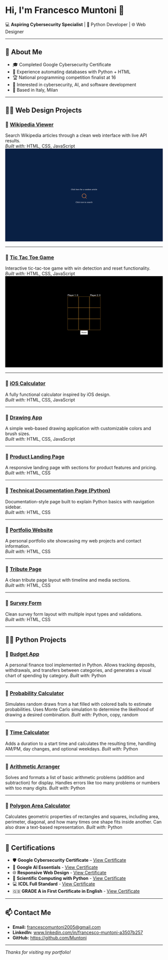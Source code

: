# Hi, I'm Francesco Muntoni 👋

💻 **Aspiring Cybersecurity Specialist** | 🐍 Python Developer | 🌐 Web Designer

---

## 🚀 About Me
- 🎓 Completed Google Cybersecurity Certificate
- 💼 Experience automating databases with Python + HTML
- 🏆 National programming competition finalist at 16
- 🔐 Interested in cybersecurity, AI, and software development
- 📍 Based in Italy, Milan

---

## 📂🌐 Web Design Projects

### 🔹 [Wikipedia Viewer](https://codepen.io/Muntoni/full/qByaLXV)
Search Wikipedia articles through a clean web interface with live API results.  
*Built with:* HTML, CSS, JavaScript  
![Wikipedia Viewer Screenshot](assets/wikipedia-viewer.png)

---

### 🔹 [Tic Tac Toe Game](https://codepen.io/Muntoni/full/ExpgypK)
Interactive tic-tac-toe game with win detection and reset functionality.  
*Built with:* HTML, CSS, JavaScript  
![Tic Tac Toe Screenshot](assets/tic-tac-toe.png)

---

### 🔹 [iOS Calculator](https://codepen.io/Muntoni/full/wvxzWXE)
A fully functional calculator inspired by iOS design.  
*Built with:* HTML, CSS, JavaScript

---

### 🔹 [Drawing App](https://codepen.io/Muntoni/full/QWBKErY)
A simple web-based drawing application with customizable colors and brush sizes.  
*Built with:* HTML, CSS, JavaScript

---

### 🔹 [Product Landing Page](https://codepen.io/Muntoni/full/poZELoZ)
A responsive landing page with sections for product features and pricing.
*Built with:* HTML, CSS

---

### 🔹 [Technical Documentation Page (Python)](https://codepen.io/Muntoni/full/qByaodE)
Documentation-style page built to explain Python basics with navigation sidebar.  
*Built with:* HTML, CSS

---

### 🔹 [Portfolio Website](https://codepen.io/Muntoni/full/wvxzNBK)
A personal portfolio site showcasing my web projects and contact information.  
*Built with:* HTML, CSS

---

### 🔹 [Tribute Page](https://codepen.io/Muntoni/full/wvxzmMp)
A clean tribute page layout with timeline and media sections.  
*Built with:* HTML, CSS

---

### 🔹 [Survey Form](https://codepen.io/Muntoni/full/oNMzqzx)
Clean survey form layout with multiple input types and validations.  
*Built with:* HTML, CSS

---

## 📂🐍 Python Projects

### 🔹 [Budget App]()
A personal finance tool implemented in Python. Allows tracking deposits, withdrawals, and transfers between categories, and generates a visual chart of spending by category.
*Built with:* Python

---

### 🔹 [Probability Calculator]()
Simulates random draws from a hat filled with colored balls to estimate probabilities. Uses Monte Carlo simulation to determine the likelihood of drawing a desired combination.
*Built with:* Python, copy, random

---

### 🔹 [Time Calculator]()
Adds a duration to a start time and calculates the resulting time, handling AM/PM, day changes, and optional weekdays.
*Built with:* Python

---

### 🔹 [Arithmetic Arranger]()
Solves and formats a list of basic arithmetic problems (addition and subtraction) for display. Handles errors like too many problems or numbers with too many digits.
*Built with:* Python

---

### 🔹 [Polygon Area Calculator]()
Calculates geometric properties of rectangles and squares, including area, perimeter, diagonal, and how many times one shape fits inside another. Can also draw a text-based representation.
*Built with:* Python

---

## 📜 Certifications
- 🛡️ **Google Cybersecurity Certificate** – [View Certificate](https://coursera.org/share/a1e290e0db603405e29dc2e231d9bc1d)
- 🤖 **Google AI Essentials** - [View Certificate](https://coursera.org/share/f3613dd6eda0402d582bc86ef25164d7)
- 🌐 **Responsive Web Design** - [View Certificate](https://www.freecodecamp.org/certification/francesco_muntoni/responsive-web-design)
- 🐍 **Scientific Computing with Python** - [View Certificate](https://www.freecodecamp.org/certification/francesco_muntoni/scientific-computing-with-python-v7)
- 💻 **ICDL Full Standard** - [View Certificate](assets/ICDL.pdf)
- 🇬🇧  **GRADE A in First Certificate in English** - [View Certificate](assets/firstCertificate.pdf)
---

## 📫 Contact Me
- **Email:** francescomuntoni2005@gmail.com
- **LinkedIn:** www.linkedin.com/in/francesco-muntoni-a3507b257
- **GitHub:** https://github.com/Muntoni

---
*Thanks for visiting my portfolio!*

